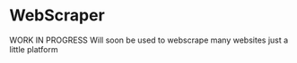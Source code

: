 # WebScraper
 WORK IN PROGRESS
 Will soon be used to webscrape many websites
 just a little platform
 
